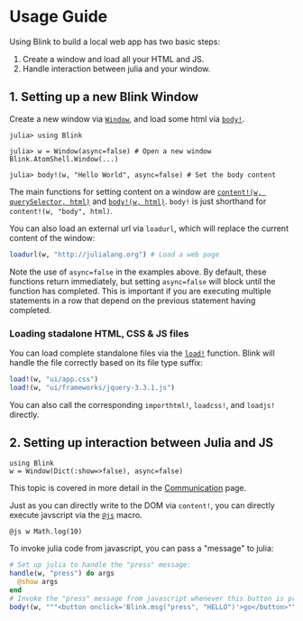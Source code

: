 # Usage Guide

Using Blink to build a local web app has two basic steps:
1. Create a window and load all your HTML and JS.
2. Handle interaction between julia and your window.

## 1. Setting up a new Blink Window

Create a new window via [`Window`](@ref), and load some html via [`body!`](@ref).

```julia-repl
julia> using Blink

julia> w = Window(async=false) # Open a new window
Blink.AtomShell.Window(...)

julia> body!(w, "Hello World", async=false) # Set the body content
```

The main functions for setting content on a window are [`content!(w,
querySelector, html)`](@ref) and [`body!(w, html)`](@ref). `body!` is just
shorthand for `content!(w, "body", html)`.

You can also load an external url via `loadurl`, which will replace the current
content of the window:
```julia
loadurl(w, "http://julialang.org") # Load a web page
```

Note the use of `async=false` in the examples above. By default, these functions
return immediately, but setting `async=false` will block until the function has
completed. This is important if you are executing multiple statements in a row
that depend on the previous statement having completed.


### Loading stadalone HTML, CSS & JS files

You can load complete standalone files via the [`load!`](@ref) function. Blink
will handle the file correctly based on its file type suffix:
```julia
load!(w, "ui/app.css")
load!(w, "ui/frameworks/jquery-3.3.1.js")
```

You can also call the corresponding `importhtml!`, `loadcss!`, and `loadjs!` directly.

## 2. Setting up interaction between Julia and JS

```@setup Blink-w
using Blink
w = Window(Dict(:show=>false), async=false)
```

This topic is covered in more detail in the [Communication](@ref) page.

Just as you can directly write to the DOM via `content!`, you can
directly execute javscript via the [`@js`](@ref) macro.

```@repl Blink-w
@js w Math.log(10)
```

To invoke julia code from javascript, you can pass a "message" to julia:

```julia
# Set up julia to handle the "press" message:
handle(w, "press") do args
  @show args
end
# Invoke the "press" message from javascript whenever this button is pressed:
body!(w, """<button onclick='Blink.msg("press", "HELLO")'>go</button>""");
```
